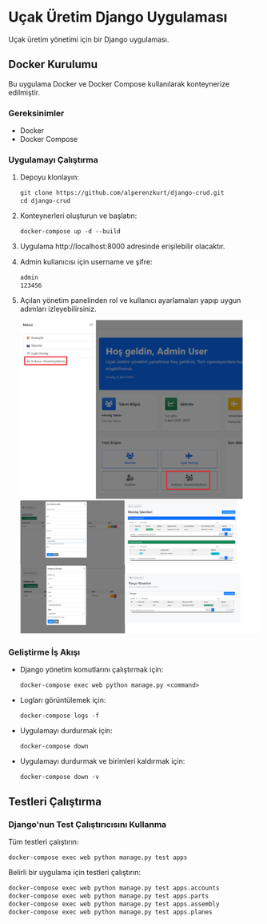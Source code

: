 # Uçak Üretim Django Uygulaması

Uçak üretim yönetimi için bir Django uygulaması.

## Docker Kurulumu

Bu uygulama Docker ve Docker Compose kullanılarak konteynerize edilmiştir.

### Gereksinimler

- Docker
- Docker Compose

### Uygulamayı Çalıştırma

1. Depoyu klonlayın:
   ```
   git clone https://github.com/alperenzkurt/django-crud.git
   cd django-crud
   ```

2. Konteynerleri oluşturun ve başlatın:
   ```
   docker-compose up -d --build
   ```

3. Uygulama http://localhost:8000 adresinde erişilebilir olacaktır.

4. Admin kullanıcısı için username ve şifre:
   ```
   admin
   123456
   ```

5. Açılan yönetim panelinden rol ve kullanıcı ayarlamaları yapıp uygun adımları izleyebilirsiniz.

   ![Yönetim Paneli](https://github.com/alperenzkurt/django-crud/blob/main/static/img/kullan%C4%B1c%C4%B1_y%C3%B6netim_paneli.png)
   ![Giriş Ekranı](https://github.com/alperenzkurt/django-crud/blob/main/static/img/kullan%C4%B1c%C4%B1_y%C3%B6netim_paneli2.png)


### Geliştirme İş Akışı

- Django yönetim komutlarını çalıştırmak için:
  ```
  docker-compose exec web python manage.py <command>
  ```

- Logları görüntülemek için:
  ```
  docker-compose logs -f
  ```

- Uygulamayı durdurmak için:
  ```
  docker-compose down
  ```

- Uygulamayı durdurmak ve birimleri kaldırmak için:
  ```
  docker-compose down -v
  ```

## Testleri Çalıştırma

### Django'nun Test Çalıştırıcısını Kullanma

Tüm testleri çalıştırın:
```
docker-compose exec web python manage.py test apps
```

Belirli bir uygulama için testleri çalıştırın:
```
docker-compose exec web python manage.py test apps.accounts
docker-compose exec web python manage.py test apps.parts
docker-compose exec web python manage.py test apps.assembly
docker-compose exec web python manage.py test apps.planes
```
